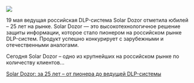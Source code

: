 <!--2025-05-20 13:10:48-->
<div class="yb">
  <div class="rss habr"><img src="https://habrastorage.org/getpro/habr/upload_files/cc5/a9a/145/cc5a9a14539903429f6c4e722a02c098.jpg" /><p>19 мая ведущая российская DLP-система Solar Dozor отметила юбилей – 25 лет на рынке. Solar Dozor — это высокотехнологичное решение защиты информации, которое стало пионером на российском рынке DLP-систем. Продукт успешно конкурирует с зарубежными и отечественными аналогами.</p><p>Сегодня Solar Dozor – одно из крупнейших на российском рынке по количеству клиентов... <p class="titl"><a href="https://habr.com/ru/companies/solarsecurity/news/911148/?utm_source=habrahabr&utm_medium=rss&utm_campaign=911148">Solar Dozor: за 25 лет – от пионера до ведущей DLP-системы</a></p></div>
</div>
